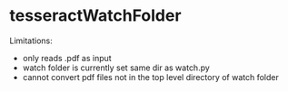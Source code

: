 # tesseractWatchFolder
Limitations:
- only reads .pdf as input
- watch folder is currently set same dir as watch.py
- cannot convert pdf files not in the top level directory of watch folder